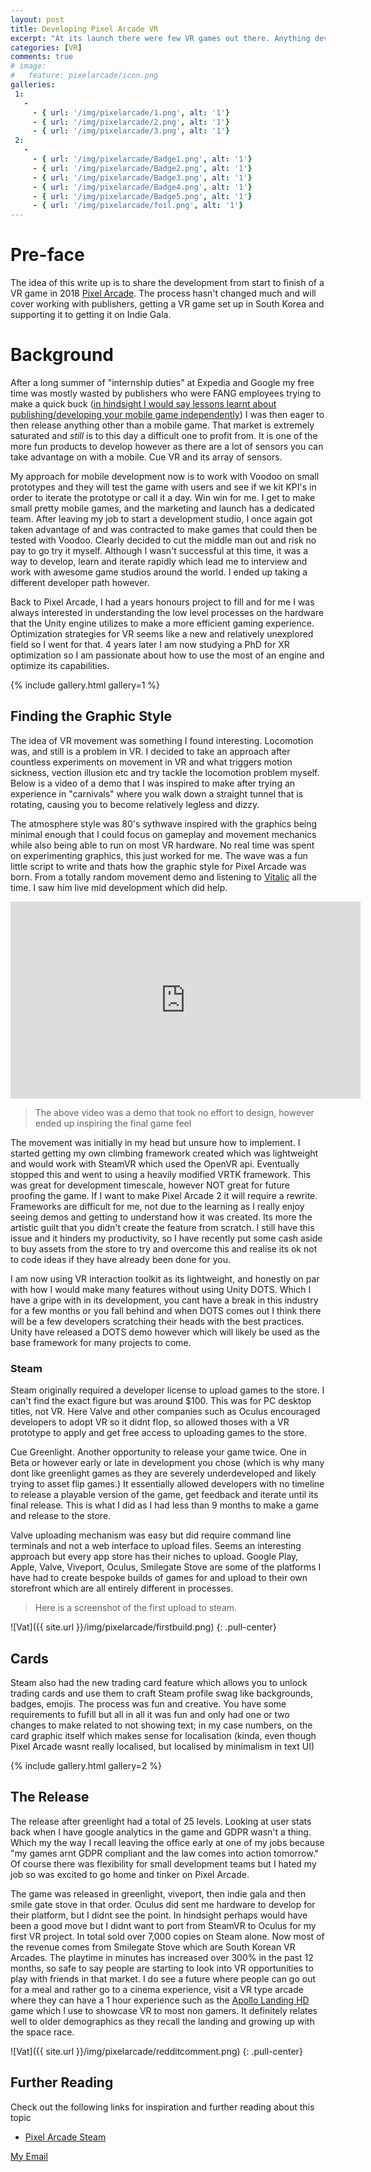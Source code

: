 ```yaml
---
layout: post
title: Developing Pixel Arcade VR 
excerpt: "At its launch there were few VR games out there. Anything developed was quickly enjoyed by the smaller but passionate VR playerbase. So releasing a VR title in 2016 was unchartered territory. Pixel Arcade has been for sale since on Steam, Vive Port and has a partnership with Smilegate Stove; Tencents approach at VR arcades for the Korean markets. Enjoy the technical breakdown"
categories: [VR]
comments: true
# image:
#   feature: pixelarcade/icon.png
galleries:
 1:
   -
     - { url: '/img/pixelarcade/1.png', alt: '1'}
     - { url: '/img/pixelarcade/2.png', alt: '1'}
     - { url: '/img/pixelarcade/3.png', alt: '1'}    
 2:
   -
     - { url: '/img/pixelarcade/Badge1.png', alt: '1'}
     - { url: '/img/pixelarcade/Badge2.png', alt: '1'}
     - { url: '/img/pixelarcade/Badge3.png', alt: '1'}
     - { url: '/img/pixelarcade/Badge4.png', alt: '1'}
     - { url: '/img/pixelarcade/Badge5.png', alt: '1'}
     - { url: '/img/pixelarcade/foil.png', alt: '1'}
---
```


# Pre-face
The idea of this write up is to share the development from start to finish of a VR game in 2018 [Pixel Arcade](https://www.pixelarca.de). The process hasn't changed much and will cover working with publishers, getting a VR game set up in South Korea and supporting it to getting it on Indie Gala.

# Background
After a long summer of "internship duties" at Expedia and Google my free time was mostly wasted by publishers who were FANG employees trying to make a quick buck ([in hindsight I would say lessons learnt about publishing/developing your mobile game independently](https://youtu.be/PHgEReA_8Io)) I was then eager to then release anything other than a mobile game. 
That market is extremely saturated and *still* is to this day a difficult one to profit from. It is one of the more fun products to develop however  as there are a lot of sensors you can take advantage on with a mobile. Cue VR and its array of sensors. 

My approach for mobile development now is to work with Voodoo on small prototypes and they will test the game with users and see if we kit KPI's in order to iterate the prototype or call it a day. Win win for me. I get to make small pretty mobile games, and the marketing and launch has a dedicated team. After leaving my job to start a development studio, I once again got taken advantage of and was contracted to make games that could then be tested with Voodoo. Clearly decided to cut the middle man out and risk no pay to go try it myself. Although I wasn't successful at this time, it was a way to develop, learn and iterate rapidly which lead me to interview and work with awesome game studios around the world. I ended up taking a different developer path however.

Back to Pixel Arcade, I had a years honours project to fill and for me I was always interested in understanding the low level processes on the hardware that the Unity engine utilizes to make a more efficient gaming experience. Optimization strategies for VR seems like a new and relatively unexplored field so I went for that. 4 years later I am now studying a PhD for XR optimization so I am passionate about how to use the most of an engine and optimize its capabilities.

{% include gallery.html  gallery=1 %}


## Finding the Graphic Style
The idea of VR movement was something I found interesting. Locomotion was, and still is a problem in VR. I decided to take an approach after countless experiments on movement in VR and what triggers motion sickness, vection illusion etc and try tackle the locomotion problem myself. Below is a video of a demo that I was inspired to make after trying an experience in "carnivals" where you walk down a straight tunnel that is rotating, causing you to become relatively legless and dizzy. 

The atmosphere style was 80's sythwave inspired with the graphics being minimal enough that I could focus on gameplay and movement mechanics while also being able to run on most VR hardware. No real time was spent on experimenting graphics, this just worked for me. The wave was a fun little script to write and thats how the graphic style for Pixel Arcade was born. From a totally random movement demo and listening to [Vitalic](https://www.youtube.com/watch?v=I2dfGC1oziE) all the time. I saw him live mid development which did help.

<p style="text-align:center;">
<iframe width="560" height="315" src="https://www.youtube.com/embed/dtkYv00GdCI" frameborder="0" allow="accelerometer; autoplay; clipboard-write; encrypted-media; gyroscope; picture-in-picture" allowfullscreen></iframe>
</p>

> The above video was a demo that took no effort to design, however ended up inspiring the final game feel

The movement was initially in my head but unsure how to implement. I started getting my own climbing framework created which was lightweight and would work with SteamVR which used the OpenVR api. Eventually stopped this and went to using a heavily modified VRTK framework. This was great for development timescale, however NOT great for future proofing the game. If I want to make Pixel Arcade 2 it will require a rewrite. Frameworks are difficult for me, not due to the learning as I really enjoy seeing demos and getting to understand how it was created. Its more the artistic guilt that you didn't create the feature from scratch. I still have this issue and it hinders my productivity, so I have recently put some cash aside to buy assets from the store to try and overcome this and realise its ok not to code ideas if they have already been done for you.

I am now using VR interaction toolkit as its lightweight, and honestly on par with how I would make many features without using Unity DOTS. Which I have a gripe with in its development, you cant have a break in this industry for a few months or you fall behind and when DOTS comes out I think there will be a few developers scratching their heads with the best practices. Unity have released a DOTS demo however which will likely be used as the base framework for many projects to come. 


### Steam
Steam originally required a developer license to upload games to the store. I can't find the exact figure but was around $100. This was for PC desktop titles, not VR. Here Valve and other companies such as Oculus encouraged developers to adopt VR so it didnt flop, so allowed thoses with a VR prototype to apply and get free access to uploading games to the store.

Cue Greenlight. Another opportunity to release your game twice. One in Beta or however early or late in development you chose (which is why many dont like greenlight games as they are severely underdeveloped and likely trying to asset flip games.) It essentially allowed developers with no timeline to release a playable version of the game, get feedback and iterate until its final release. This is what I did as I had less than 9 months to make a game and release to the store. 

Valve uploading mechanism was easy but did require command line terminals and not a web interface to upload files. Seems an interesting approach but every app store has their niches to upload. Google Play, Apple, Valve, Viveport, Oculus, Smilegate Stove are some of the platforms I have had to create bespoke builds of games for and upload to their own storefront which are all entirely different in processes.

> Here is a screenshot of the first upload to steam.

![Vat]({{ site.url }}/img/pixelarcade/firstbuild.png)
{: .pull-center}


## Cards
Steam also had the new trading card feature which allows you to unlock trading cards and use them to craft Steam profile swag like backgrounds, badges, emojis. The process was fun and creative. You have some requirements to fufill but all in all it was fun and only had one or two changes to make related to not showing text; in my case numbers, on the card graphic itself which makes sense for localisation (kinda, even though Pixel Arcade wasnt really localised, but localised by minimalism in text UI)

{% include gallery.html  gallery=2 %}



## The Release
The release after greenlight had a total of 25 levels. Looking at user stats back when I have google analytics in the game and GDPR wasn't a thing. Which my the way I recall leaving the office early at one of my jobs because "my games arnt GDPR compliant and the law comes into action tomorrow." Of course there was flexibility for small development teams but I hated my job so was excited to go home and tinker on Pixel Arcade. 

The game was released in greenlight, viveport, then indie gala and then smile gate stove in that order. Oculus did sent me hardware to develop for their platform, but I didnt see the point. In hindsight perhaps would have been a good move but I didnt want to port from SteamVR to Oculus for my first VR project. In total sold over 7,000 copies on Steam alone. Now most of the revenue comes from Smilegate Stove which are South Korean VR Arcades. The playtime in minutes has increased over 300% in the past 12 months, so safe to say people are starting to look into VR opportunities to play with friends in that market. I do see a future where people can go out for a meal and rather go to a cinema experience, visit a VR type arcade where they can have a 1 hour experience such as the [Apollo Landing HD]() game which I use to showcase VR to most non gamers. It definitely relates well to older demographics as they recall the landing and growing up with the space race.

![Vat]({{ site.url }}/img/pixelarcade/redditcomment.png)
{: .pull-center}


## Further Reading
Check out the following links for inspiration and further reading about this topic
* [Pixel Arcade Steam](https://www.pixelarca.de)


<a href="#" id="emailclick" onclick="replace_email()">My Email</a>

<script>
var email;

function add_mailto() {
  const elem = document.getElementById("emailclick");
  elem.href = `mailto:${email}`;
}

function replace_email() {
  // spam prevention
  const domain = "cjgstudio.com";
  const name = [16, 28, 1, 1, 26, 22];
  const xor_with = 115;
  let constructed = "";
  name.forEach(function(i) {
    constructed += String.fromCharCode(i ^ xor_with);
  })
  email = `${constructed}@${domain}`;
  const elem = document.getElementById("emailclick");
  elem.text = email;
1
  window.setTimeout(add_mailto, 100);
}
</script>